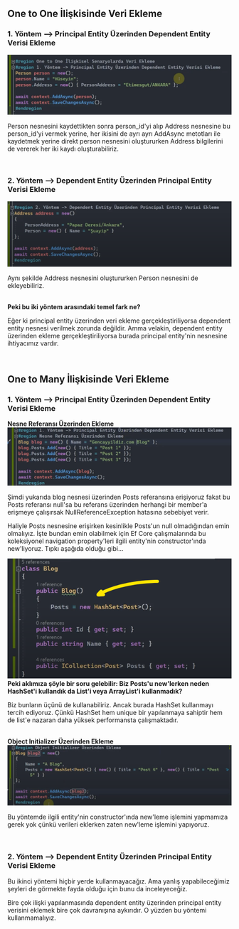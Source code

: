 ## One to One İlişkisinde Veri Ekleme

### 1. Yöntem --> Principal Entity Üzerinden Dependent Entity Verisi Ekleme

<img src="../img/one-to-one-veri-ekleme.png">

<br>

<p>
Person nesnesini kaydettikten sonra person_id'yi alıp Address nesnesine bu person_id'yi vermek yerine, her ikisini de ayrı ayrı AddAsync metotları ile kaydetmek yerine direkt person nesnesini oluştururken Address bilgilerini de vererek her iki kaydı oluşturabiliriz.
</p>

<br>

### 2. Yöntem --> Dependent Entity Üzerinden Principal Entity Verisi Ekleme

<img src="../img/one-to-one-veri-ekleme-1.png">

<br>

<p>
Aynı şekilde Address nesnesini oluştururken Person nesnesini de ekleyebiliriz.
</p>

<br>

<b> 
Peki bu iki yöntem arasındaki temel fark ne? 
</b> 

<p> 
Eğer ki principal entity üzerinden veri ekleme gerçekleştiriliyorsa dependent entity nesnesi verilmek zorunda değildir. Amma velakin, dependent entity üzerinden ekleme gerçekleştiriliyorsa burada principal entity'nin nesnesine ihtiyacımız vardır.
</p>

<br>

## One to Many İlişkisinde Veri Ekleme

### 1. Yöntem --> Principal Entity Üzerinden Dependent Entity Verisi Ekleme

<b>
Nesne Referansı Üzerinden Ekleme
</b>

<br>

<img src="../img/one-to-many-veri-ekleme.png">

<br>

<p>
Şimdi yukarıda blog nesnesi üzerinden Posts referansına erişiyoruz fakat bu Posts referansı null'sa bu referans üzerinden herhangi bir member'a erişmeye çalışırsak NullReferenceException hatasına sebebiyet verir.
</p>

<p>
Haliyle Posts nesnesine erişirken kesinlikle Posts'un null olmadığından emin olmalıyız. İşte bundan emin olabilmek için Ef Core çalışmalarında bu koleksiyonel navigation property'leri ilgili entity'nin constructor'ında new'liyoruz. Tıpkı aşağıda olduğu gibi...
</p>

<img src="../img/one-to-many-veri-ekleme-1.png">

<br>

<b>
Peki aklımıza şöyle bir soru gelebilir: Biz Posts'u new'lerken neden HashSet'i kullandık da List'i veya ArrayList'i kullanmadık?
</b>

<p>
Biz bunların üçünü de kullanabiliriz. Ancak burada HashSet kullanmayı tercih ediyoruz. Çünkü HashSet hem unique bir yapılanmaya sahiptir hem de list'e nazaran daha yüksek performansta çalışmaktadır.
</p>

<br>

<b>
Object Initializer Üzerinden Ekleme
</b>

<br>

<img src="../img/one-to-many-veri-ekleme-2.png">

<br>

<p>
Bu yöntemde ilgili entity'nin constructor'ında new'leme işlemini yapmamıza gerek yok çünkü verileri eklerken zaten new'leme işlemini yapıyoruz.
</p>

<br>

### 2. Yöntem --> Dependent Entity Üzerinden Principal Entity Verisi Ekleme

<p>
Bu ikinci yöntemi hiçbir yerde kullanmayacağız. Ama yanlış yapabileceğimiz şeyleri de görmekte fayda olduğu için bunu da inceleyeceğiz.
</p>

<p>
Bire çok ilişki yapılanmasında dependent entity üzerinden principal entity verisini eklemek bire çok davranışına aykırıdır. O yüzden bu yöntemi kullanmamalıyız. 
</p>







